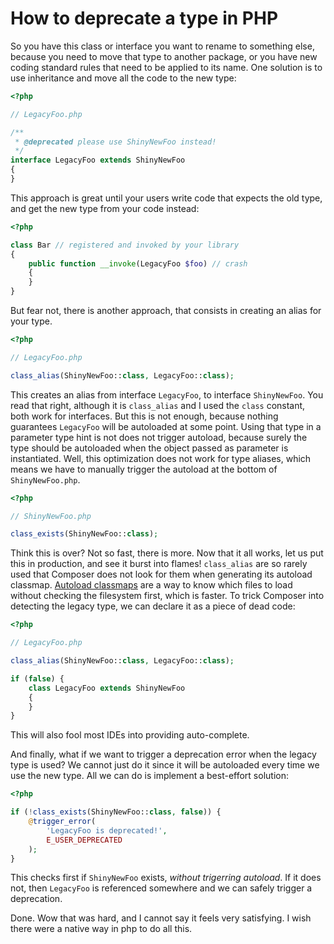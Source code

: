 # How to deprecate a type in PHP

So you have this class or interface you want to rename to something else,
because you need to move that type to another package, or you have new coding
standard rules that need to be applied to its name. One solution is to use
inheritance and move all the code to the new type:

```php
<?php

// LegacyFoo.php

/**
 * @deprecated please use ShinyNewFoo instead!
 */
interface LegacyFoo extends ShinyNewFoo
{
}
```

This approach is great until your users write code that expects the old type,
and get the new type from your code instead:

```php
<?php

class Bar // registered and invoked by your library
{
    public function __invoke(LegacyFoo $foo) // crash
    {
    }
}
```

But fear not, there is another approach, that consists in creating an alias for
your type.

```php
<?php

// LegacyFoo.php

class_alias(ShinyNewFoo::class, LegacyFoo::class);
```

This creates an alias from interface `LegacyFoo`, to interface `ShinyNewFoo`.
You read that right, although it is `class_alias` and I used the `class`
constant, both work for interfaces. But this is not enough, because nothing
guarantees `LegacyFoo` will be autoloaded at some point. Using that type in a
parameter type hint is not does not trigger autoload, because surely the type
should be autoloaded when the object passed as parameter is instantiated. Well,
this optimization does not work for type aliases, which means we have to
manually trigger the autoload at the bottom of `ShinyNewFoo.php`.

```php
<?php

// ShinyNewFoo.php

class_exists(ShinyNewFoo::class);
```

Think this is over? Not so fast, there is more. Now that it all works, let us
put this in production, and see it burst into flames! `class_alias` are so
rarely used that Composer does not look for them when generating its autoload
classmap. [Autoload
classmaps](https://getcomposer.org/doc/articles/autoloader-optimization.md) are
a way to know which files to load without checking the filesystem first, which
is faster. To trick Composer into detecting the legacy type, we can declare it
as a piece of dead code:

```php
<?php

// LegacyFoo.php

class_alias(ShinyNewFoo::class, LegacyFoo::class);

if (false) {
    class LegacyFoo extends ShinyNewFoo
    {
    }
}
```

This will also fool most IDEs into providing auto-complete.

And finally, what if we want to trigger a deprecation error when the legacy
type is used? We cannot just do it since it will be autoloaded every time we
use the new type. All we can do is implement a best-effort solution:

```php
<?php

if (!class_exists(ShinyNewFoo::class, false)) {
    @trigger_error(
        'LegacyFoo is deprecated!',
        E_USER_DEPRECATED
    );
}
```

This checks first if `ShinyNewFoo` exists, *without trigerring autoload*. If it
does not, then `LegacyFoo` is referenced somewhere and we can safely trigger a
deprecation.

Done. Wow that was hard, and I cannot say it feels very satisfying. I wish
there were a native way in php to do all this.
